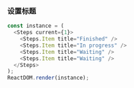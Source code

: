 ### 设置标题

<!--start-code-->

```js
const instance = (
  <Steps current={1}>
    <Steps.Item title="Finished" />
    <Steps.Item title="In progress" />
    <Steps.Item title="Waiting" />
    <Steps.Item title="Waiting" />
  </Steps>
);
ReactDOM.render(instance);
```

<!--end-code-->
